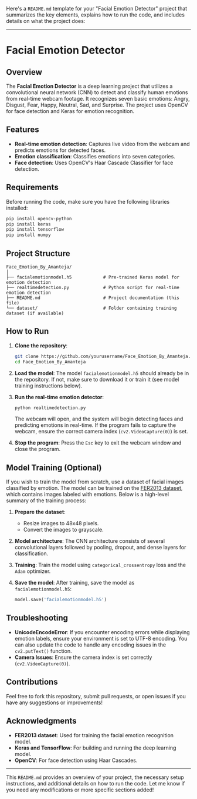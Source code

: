 Here's a `README.md` template for your "Facial Emotion Detector" project that summarizes the key elements, explains how to run the code, and includes details on what the project does:

---

# Facial Emotion Detector

## Overview

The **Facial Emotion Detector** is a deep learning project that utilizes a convolutional neural network (CNN) to detect and classify human emotions from real-time webcam footage. It recognizes seven basic emotions: Angry, Disgust, Fear, Happy, Neutral, Sad, and Surprise. The project uses OpenCV for face detection and Keras for emotion recognition.

## Features

- **Real-time emotion detection**: Captures live video from the webcam and predicts emotions for detected faces.
- **Emotion classification**: Classifies emotions into seven categories.
- **Face detection**: Uses OpenCV's Haar Cascade Classifier for face detection.

## Requirements

Before running the code, make sure you have the following libraries installed:

```bash
pip install opencv-python
pip install keras
pip install tensorflow
pip install numpy
```

## Project Structure

```
Face_Emotion_By_Amanteja/
│
├── facialemotionmodel.h5            # Pre-trained Keras model for emotion detection
├── realtimedetection.py             # Python script for real-time emotion detection
├── README.md                        # Project documentation (this file)
└── dataset/                         # Folder containing training dataset (if available)
```

## How to Run

1. **Clone the repository**:
   ```bash
   git clone https://github.com/yourusername/Face_Emotion_By_Amanteja.git
   cd Face_Emotion_By_Amanteja
   ```

2. **Load the model**:
   The model `facialemotionmodel.h5` should already be in the repository. If not, make sure to download it or train it (see model training instructions below).

3. **Run the real-time emotion detector**:
   ```bash
   python realtimedetection.py
   ```

   The webcam will open, and the system will begin detecting faces and predicting emotions in real-time. If the program fails to capture the webcam, ensure the correct camera index (`cv2.VideoCapture(0)`) is set.

4. **Stop the program**:
   Press the `Esc` key to exit the webcam window and close the program.

## Model Training (Optional)

If you wish to train the model from scratch, use a dataset of facial images classified by emotion. The model can be trained on the [FER2013 dataset](https://www.kaggle.com/c/challenges-in-representation-learning-facial-expression-recognition-challenge/data), which contains images labeled with emotions. Below is a high-level summary of the training process:

1. **Prepare the dataset**:
   - Resize images to 48x48 pixels.
   - Convert the images to grayscale.

2. **Model architecture**:
   The CNN architecture consists of several convolutional layers followed by pooling, dropout, and dense layers for classification.

3. **Training**:
   Train the model using `categorical_crossentropy` loss and the `Adam` optimizer.

4. **Save the model**:
   After training, save the model as `facialemotionmodel.h5`:
   ```python
   model.save('facialemotionmodel.h5')
   ```

## Troubleshooting

- **UnicodeEncodeError**: If you encounter encoding errors while displaying emotion labels, ensure your environment is set to UTF-8 encoding. You can also update the code to handle any encoding issues in the `cv2.putText()` function.
- **Camera Issues**: Ensure the camera index is set correctly (`cv2.VideoCapture(0)`).

## Contributions

Feel free to fork this repository, submit pull requests, or open issues if you have any suggestions or improvements!

## Acknowledgments

- **FER2013 dataset**: Used for training the facial emotion recognition model.
- **Keras and TensorFlow**: For building and running the deep learning model.
- **OpenCV**: For face detection using Haar Cascades.

---

This `README.md` provides an overview of your project, the necessary setup instructions, and additional details on how to run the code. Let me know if you need any modifications or more specific sections added!
